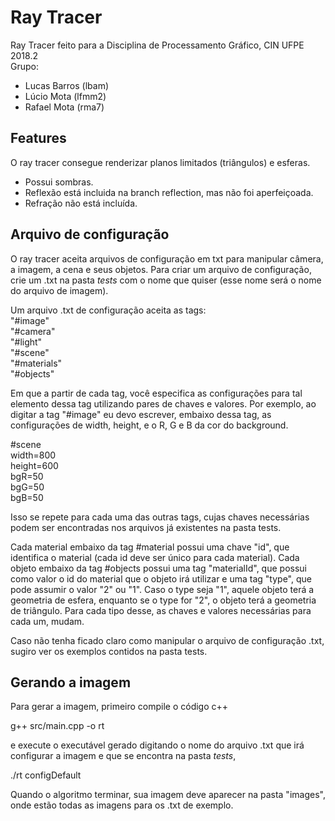 # Ray Tracer
Ray Tracer feito para a Disciplina de Processamento Gráfico, CIN UFPE 2018.2  
Grupo:  
- Lucas Barros (lbam)
- Lúcio Mota (lfmm2)
- Rafael Mota (rma7) 

## Features
O ray tracer consegue renderizar planos limitados (triângulos) e esferas.  
- Possui sombras.   
- Reflexão está incluida na branch reflection, mas não foi aperfeiçoada.   
- Refração não está incluída.  

## Arquivo de configuração

O ray tracer aceita arquivos de configuração em txt para manipular câmera, a imagem, a cena e seus objetos.
Para criar um arquivo de configuração, crie um .txt na pasta *tests* com o nome que quiser (esse nome será o nome do arquivo de imagem).

Um arquivo .txt de configuração aceita as tags:  
"#image"  
"#camera"  
"#light"  
"#scene"  
"#materials"  
"#objects"  

Em que a partir de cada tag, você especifica as configurações para tal elemento dessa tag utilizando pares de chaves e valores. Por exemplo, ao digitar a tag "#image" eu devo escrever, embaixo dessa tag, as configurações de width, height, e o R, G e B da cor do background.

#scene  
width=800  
height=600  
bgR=50  
bgG=50  
bgB=50  

Isso se repete para cada uma das outras tags, cujas chaves necessárias podem ser encontradas nos arquivos já existentes na pasta tests.

Cada material embaixo da tag #material possui uma chave "id", que identifica o material (cada id deve ser único para cada material).
Cada objeto embaixo da tag #objects possui uma tag "materialId", que possui como valor o id do material que o objeto irá utilizar e uma tag "type", que pode assumir o valor "2" ou "1". Caso o type seja "1", aquele objeto terá a geometria de esfera, enquanto se o type for "2", o objeto terá a geometria de triângulo. Para cada tipo desse, as chaves e valores necessárias para cada um, mudam.

Caso não tenha ficado claro como manipular o arquivo de configuração .txt, sugiro ver os exemplos contidos na pasta tests.

## Gerando a imagem

Para gerar a imagem, primeiro compile o código c++

g++ src/main.cpp -o rt

e execute o executável gerado digitando o nome do arquivo .txt que irá configurar a imagem e que se encontra na pasta *tests*,

./rt configDefault

Quando o algoritmo terminar, sua imagem deve aparecer na pasta "images", onde estão todas as imagens para os .txt de exemplo.
